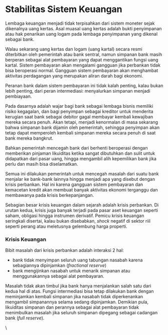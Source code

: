 # Stabilitas Sistem Keuangan

Lembaga keuangan menjadi tidak terpisahkan dari sistem moneter sejak dikenalnya uang kertas. Asal muasal uang kertas adalah bukti penyimpanan atau hak penarikan uang logam pada lembaga penyimpanan yang dikenal sebagai bank.

Walau sekarang uang kertas dan logam (uang kartal) secara resmi diterbitkan oleh pemerintah atau bank sentral, namun simpanan bank masih berperan sebagai alat pembayaran yang dapat menggantikan fungsi uang kartal. Sistem pembayaran akan mengalami gangguan jika perbankan tidak bisa beroperasi normal. Gangguan sistem pembayaran akan menghambat aktivitas perdagangan yang merupakan aliran darah bagi ekonomi.

Peranan bank dalam sistem pembayaran ini tidak kalah penting, kalau bukan lebih penting, dari peran intermediasi: menyalurkan simpanan menjadi pembiayaan.

Pada dasarnya adalah wajar bagi bank sebagai lembaga bisnis memiliki risiko kegagalan, dan bagi penyimpan sebagai kreditor untuk menderita kerugian saat bank sebagai debitor gagal membayar kembali kewajiban mereka secara penuh. Akan tetapi, menjadi kenormalan di masa sekarang bahwa simpanan bank dijamin oleh pemerintah, sehingga penyimpan akan tetap dapat memperoleh kembali simpanan mereka secara penuh di saat bank mereka bangkrut.

Bahkan pemerintah mencegah bank dari berhenti beroperasi dengan memberikan pinjaman likuiditas ketika sangat dibutuhkan dan sulit untuk didapatkan dari pasar uang, hingga mengambil alih kepemilikan bank jika perlu dan masih bisa diselamatkan.

Semua ini dilakukan pemerintah untuk mencegah masalah dari suatu bank menjalar ke bank-bank lainnya hingga menjadi apa yang disebut dengan krisis perbankan. Hal ini karena gangguan sistem pembayaran dan kemacetan kredit akan membuat banyak aktivitas ekonomi terganggu dan membawanya pada krisis berkepanjangan.

Sebagian besar krisis keuangan dalam sejarah adalah krisis perbankan. Di urutan kedua, krisis juga banyak terjadi pada pasar aset keuangan seperti saham, obligasi hingga instrumen derivatif. Pemicu krisis keuangan seringkali disertai, kalau bukan disebabkan, _shock_ negatif di sektor riil seperti perang atau meletusnya gelembung harga properti.

### Krisis Keuangan

Bibit masalah dari krisis perbankan adalah interaksi 2 hal:

* bank tidak menyimpan seluruh uang tabungan nasabah karena sebagiannya dipinjamkan (_fractional reserve_)
* bank mengijinkan nasabah untuk menarik simpanan atau menggunakannya sebagai alat pembayaran.

Masalah tidak akan timbul jika bank hanya menjalankan salah satu dari kedua hal di atas. Fungsi intermediasi bisa tetap dilakukan bank dengan meminjamkan kembali simpanan jika nasabah tidak diperkenankan mengambil simpanannya selama sedang dipinjamkan. Demikian pula, likuiditas simpanan dan perannya sebagai alat pembayaran tidak menimbulkan masalah jika seluruh simpanan dipegang sebagai cadangan bank (_full reserve_).

\

